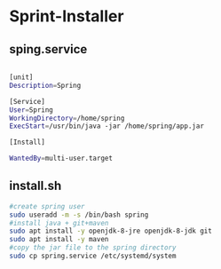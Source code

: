 # Sprint-Installer

## sping.service

```sh

[unit]
Description=Spring

[Service]
User=Spring
WorkingDirectory=/home/spring
ExecStart=/usr/bin/java -jar /home/spring/app.jar

[Install]

WantedBy=multi-user.target

```
## install.sh

 ```sh
 #create spring user
 sudo useradd -m -s /bin/bash spring
 #install java + git+maven
 sudo apt install -y openjdk-8-jre openjdk-8-jdk git
 sudo apt install -y maven
 #copy the jar file to the spring directory
 sudo cp spring.service /etc/systemd/system
 ```
